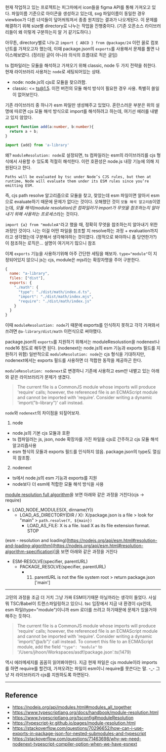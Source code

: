 현재 작업하고 있는 프로젝트는 피그마에서 icon들을 figma API를 통해 가져오고 있다.
파일이름 기준으로 아이콘을 생성하고 있는데, svg 파일이름이 동일한 경우 viewbox가 다른 녀석들이 덮어씌워져서 종종 원치않는 결과가 나오게된다.
이 문제를 해결하기 위해 size별 directory로 나누는 작업을 진행중이다. (기존 오픈소스 라이브러리들이 왜 이렇게 구분하는지 알 거 같기도하다.)

아무튼, directory별로 나누고 `import { ABCD } from @package/24` 이런 꼴로 컴포넌트를 가져오고자 했는데, 이때 package.json의 `exports`를 사용해서 문제를 풀면 나이스헤보였다.
(정리된 글이 아니라 의식의 흐름대로 적은 글임)

ts 컴파일러는 모듈을 해석하고 가져오기 위해 classic, node 두 가지 전략을 취한다. 현재 라이브러리 사용처는 `node`로 세팅되어있는 상태.
- node: node.js의 cjs로 모듈을 찾으려함.
- classic: <= ts@1.5. 이전 버전의 모듈 해석 방식이 필요한 경우 사용. 특별히 쓸일이 없어보인다.


기존 라이브러리 중 하나가 esm 파일만 생성해주고 있었다. 혼란스러운 부분은 위의 설명에 따르면 cjs 모듈 해석 방식으로 import를 해석하려고 하는데, 여기선 에러를 내뱉고 있지 않았다.

```typescript
export function add(a:number, b:number){
  return a + b;
}

import {add} from 'a-library'
```

왜? `moduleResolution: node`로 설정되면, ts 컴파일러는 esm의 라이브러리를 cjs 형식에서 사용할 수 있도록 적절히 해석한다. 이런 호환성은 node.js 내장 기능에 의해 지원된다고 한다.

`Paths will be evaluated by tsc under Node’s CJS rules, but then at runtime, Node will evaluate them under its ESM rules since you’re emitting ESM.`

즉, cjs path resolve 알고리즘으로 모듈을 찾고, 찾았는데 esm 파일이면 알아서 esm으로 evaluate하기 때문에 문제가 없다는 것이다.
오해했던 것이 `모듈 해석 알고리즘`이였는데, *모듈 해석(module resolution)은 컴파일러가 import가 무엇을 참조하는지 알아내기 위해 사용하는 프로세스*라는 것이다.

`import {a} from "moduleA"`라고 했을 때, 정확히 무엇을 참조하는지 알아내기 위한 과정인 것이다.
나는 이걸 어떤 파일을 참조할 지 resolve하는 과정 + evaluation까지라고 생각했는데 구분해서 생각해야하는 것이였다. (정적으로 봐야하니 좀 당연한가?)
이 참조하는 로직은... 설명이 여기저기 많으니 참조

이제 `exports` 기능을 사용하기위해 아주 간단한 세팅을 해보자. `type="module"`이 지정되어있지 않으니 js는 cjs, module은 mjs라는 확장자명을 주어 구분한다.

```js
{
  name: "a-library",
  files: ["dist"],
  exports: {
    "./math": {
      "type": "./dist/math/index.d.ts",
      "import": "./dist/math/index.mjs",
      "require": "./dist/math/index.js"
    }
  }
}
```

이때 `moduleResolustion: node`기 때문에 exports를 인식하지 못하고 각각 가져와서 쓰려면 `@a-library/dist/math` 이런식으로 써야했다.

package.json의 `exports`를 지원하기 위해서는 moduleResolustion을 nodenext나 node16 정도로 해두면 된다. (nodenext는 node.js의 esm 기능과 exports 필드를 지원하기 위함)
일반적으로 `moduleResolution: node`는 cjs 형식을 기대하지만, nodenext에서는 exports 필드를 사용하면 더 적합한 동작을 제공하곤 한다.

`moduleResolution: nodenext`로 변경하니 기존에 사용하고 esm만 내뱉고 있는 아래와 같은 라이브러리가 문제가 생겼다.

> The current file is a CommonJS module whose imports will produce 'require' calls; 
> however, the referenced file is an ECMAScript module and cannot be imported with 'require'.
> Consider writing a dynamic 'import("b-library")' call instead.

`node`와 `nodenext`의 차이점을 되짚어보자.

1. node
  - node.js의 기본 cjs 모듈과 호환
  - ts 컴파일러는 js, json, node 확장자를 가진 파일을 cjs로 간주하고 cjs 모듈 해석 알고리즘사용
  - esm 형식의 모듈과 exports 필드를 인식하지 않음. package.json의 type도 열심히 참조함.
2. nodenext
  - ts에서 node.js의 esm 기능과 exports를 지원
  - node보다 더 esm에 적합한 모듈 해석 방식을 사용

[module resolution full algorithm](https://nodejs.org/api/modules.html#modules_all_together)을 보면 아래와 같은 과정을 거친다(cjs -> require)

- LOAD_NODE_MODULES(X, dirname(Y))
  - LOAD_AS_DIRECTORY(DIR / X): X/package.json is a file > look for "main" > `path.resolve(Y, ${main})`
      - LOAD_AS_FILE: X is a file. load X as its file extension format. STOP

(esm - resolution and loading)[https://nodejs.org/api/esm.html#resolution-and-loading-algorithm](https://nodejs.org/api/esm.html#resolution-algorithm-specification)]을 보면 아래와 같은 과정을 거친다

- ESM-RESOLVE(specifier, parentURL)
  - PACKAGE_RESOLVE(specifier, parentURL)
    - 11. parentURL is not the file system root > return package.json ['main']

---

고민의 과정을 조금 더 거치 그냥 가짜 ESM이기때문 아닐까라는 생각이 들었다. 사실 뭐 TSC/Babel이 트랜스파일링하고 있으니.
tsc 입장에서 지금 내 환경이 cjs인데, esm 파일(type="module")이니까 esm 로더를 쓰려고 하기때문에 문제가 있을거야 해주는 듯하다.

> The current file is a CommonJS module whose imports will produce 'require' calls; however, the referenced file is an ECMAScript module and cannot be imported with 'require'. Consider writing a dynamic 'import("@a/b")' call instead.
  To convert this file to an ECMAScript module, add the field `"type": "module"` to '/Users/jihoon/Workspaces/asdf/package.json'.ts(1479)

역시 에러메세지를 꼼꼼히 읽어봐야한다. 지금 현재 파일은 cjs module이라 imports를 하면 require를 할건데, 가져오려는 파일이 esm이니 require를 못쓴다는 말. -_-
그냥 저 라이브러리가 cjs를 지원하도록 하면된다.

---
## Reference 
- https://nodejs.org/api/modules.html#modules_all_together
- https://www.typescriptlang.org/docs/handbook/module-resolution.html
- https://www.typescriptlang.org/tsconfig#moduleResolution
- https://typescript-kr.github.io/pages/module-resolution.html
- https://stackoverflow.com/questions/70296652/how-can-i-use-exports-in-package-json-for-nested-submodules-and-typescript
- https://stackoverflow.com/questions/71463698/why-we-need-nodenext-typescript-compiler-option-when-we-have-esnext
